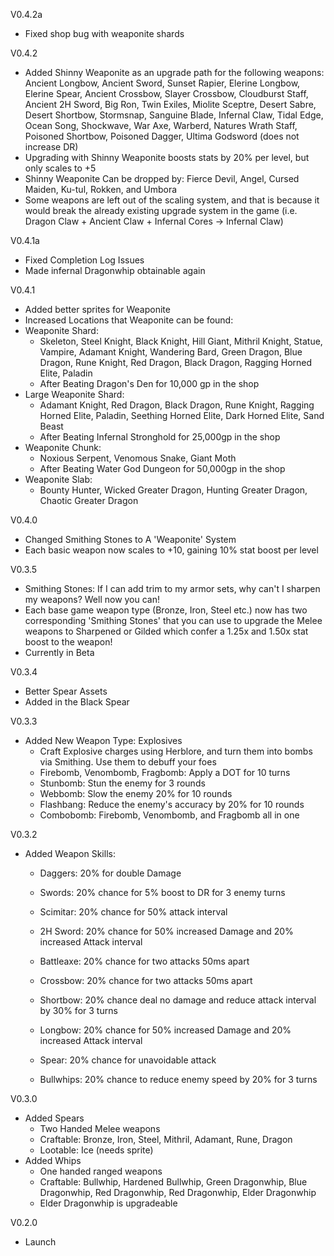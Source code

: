 V0.4.2a
- Fixed shop bug with weaponite shards

V0.4.2
- Added Shinny Weaponite as an upgrade path for the following weapons: Ancient Longbow, Ancient Sword, Sunset Rapier, Elerine Longbow, Elerine Spear, Ancient Crossbow, Slayer Crossbow, Cloudburst Staff, Ancient 2H Sword, Big Ron, Twin Exiles, Miolite Sceptre, Desert Sabre, Desert Shortbow, Stormsnap, Sanguine Blade, Infernal Claw, Tidal Edge, Ocean Song, Shockwave, War Axe, Warberd, Natures Wrath Staff, Poisoned Shortbow, Poisoned Dagger, Ultima Godsword (does not increase DR)
- Upgrading with Shinny Weaponite boosts stats by 20% per level, but only scales to +5
- Shinny Weaponite Can be dropped by: Fierce Devil, Angel, Cursed Maiden, Ku-tul, Rokken, and Umbora
- Some weapons are left out of the scaling system, and that is because it would break the already existing upgrade system in the game (i.e. Dragon Claw + Ancient Claw + Infernal Cores -> Infernal Claw)
 

V0.4.1a
- Fixed Completion Log Issues
- Made infernal Dragonwhip obtainable again

V0.4.1
 - Added better sprites for Weaponite
 - Increased Locations that Weaponite can be found:
  - Weaponite Shard:
    - Skeleton, Steel Knight, Black Knight, Hill Giant, Mithril Knight, Statue, Vampire, Adamant Knight, Wandering Bard, Green Dragon, Blue Dragon, Rune Knight, Red Dragon, Black Dragon, Ragging Horned Elite, Paladin
    - After Beating Dragon's Den for 10,000 gp in the shop
  - Large Weaponite Shard:
    - Adamant Knight, Red Dragon, Black Dragon, Rune Knight, Ragging Horned Elite, Paladin, Seething Horned Elite, Dark Horned Elite, Sand Beast
    - After Beating Infernal Stronghold for 25,000gp in the shop
  - Weaponite Chunk:
    - Noxious Serpent, Venomous Snake, Giant Moth
    - After Beating Water God Dungeon for 50,000gp in the shop
  - Weaponite Slab:
    - Bounty Hunter, Wicked Greater Dragon, Hunting Greater Dragon, Chaotic Greater Dragon

V0.4.0
- Changed Smithing Stones to A 'Weaponite' System
- Each basic weapon now scales to +10, gaining 10% stat boost per level

V0.3.5
- Smithing Stones: If I can add trim to my armor sets, why can't I sharpen my weapons? Well now you can!
- Each base game weapon type (Bronze, Iron, Steel etc.) now has two corresponding 'Smithing Stones' that you can use to upgrade the Melee weapons to Sharpened or Gilded which confer a 1.25x and 1.50x stat boost to the weapon!
- Currently in Beta 

V0.3.4
- Better Spear Assets
- Added in the Black Spear

V0.3.3
- Added New Weapon Type: Explosives
  - Craft Explosive charges using Herblore, and turn them into bombs via Smithing. Use them to debuff your foes
  - Firebomb, Venombomb, Fragbomb: Apply a DOT for 10 turns
  - Stunbomb: Stun the enemy for 3 rounds
  - Webbomb: Slow the enemy 20% for 10 rounds
  - Flashbang: Reduce the enemy's accuracy by 20% for 10 rounds
  - Combobomb: Firebomb, Venombomb, and Fragbomb all in one

V0.3.2
- Added Weapon Skills:
  - Daggers: 20% for double Damage
  - Swords: 20% chance for 5% boost to DR for 3 enemy turns
  - Scimitar: 20% chance for 50% attack interval
  - 2H Sword: 20% chance for 50% increased Damage and 20% increased Attack interval
  - Battleaxe: 20% chance for two attacks 50ms apart
  - Crossbow: 20% chance for two attacks 50ms apart
  - Shortbow: 20% chance deal no damage and reduce attack interval by 30% for 3 turns
  - Longbow: 20% chance for 50% increased Damage and 20% increased Attack interval

  - Spear: 20% chance for unavoidable attack
  - Bullwhips: 20% chance to reduce enemy speed by 20% for 3 turns

V0.3.0
- Added Spears
  - Two Handed Melee weapons
  - Craftable: Bronze, Iron, Steel, Mithril, Adamant, Rune, Dragon
  - Lootable: Ice (needs sprite)
- Added Whips
  - One handed ranged weapons
  - Craftable: Bullwhip, Hardened Bullwhip, Green Dragonwhip, Blue Dragonwhip, Red Dragonwhip, Red Dragonwhip, Elder Dragonwhip
  - Elder Dragonwhip is upgradeable


V0.2.0
- Launch